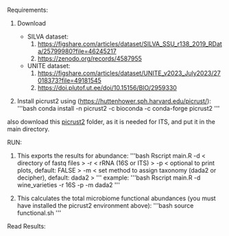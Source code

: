 Requirements:

1) Download 
    - SILVA dataset: 
        1) https://figshare.com/articles/dataset/SILVA_SSU_r138_2019_RData/25799980?file=46245217
        2) https://zenodo.org/records/4587955
    - UNITE dataset: 
        1) https://figshare.com/articles/dataset/UNITE_v2023_July2023/27018373?file=49181545
        2) https://doi.plutof.ut.ee/doi/10.15156/BIO/2959330


2) Install picrust2 using (https://huttenhower.sph.harvard.edu/picrust/):
'''bash
    conda install -n picrust2 -c bioconda -c conda-forge picrust2
'''

also download this [picrust2](https://github.com/picrust/picrust2/tree/master/picrust2) folder, as it is needed for ITS, and put it in the main directory.

RUN:

1) This exports the results for abundance:
'''bash
    Rscript main.R -d < directory of fastq files > -r < rRNA (16S or ITS) > -p < optional to print plots, default: FALSE > -m < set method to assign taxonomy (dada2 or decipher), default: dada2 >
'''
example:
'''bash
    Rscript main.R -d wine_varieties -r 16S -p -m dada2
'''

2) This calculates the total microbiome functional abundances (you must have installed the picrust2 environment above):
'''bash
    source functional.sh
'''

Read Results:
